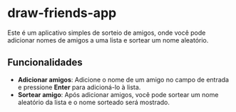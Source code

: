 # draw-friends-app

Este é um aplicativo simples de sorteio de amigos, onde você pode adicionar nomes de amigos a uma lista e sortear um nome aleatório.

## Funcionalidades

- **Adicionar amigos**: Adicione o nome de um amigo no campo de entrada e pressione **Enter** para adicioná-lo à lista.
- **Sortear amigo**: Após adicionar amigos, você pode sortear um nome aleatório da lista e o nome sorteado será mostrado.